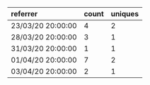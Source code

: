 | referrer          | count | uniques |
| :---------------- | :---- | :------ |
| 23/03/20 20:00:00 | 4     | 2       |
| 28/03/20 20:00:00 | 3     | 1       |
| 31/03/20 20:00:00 | 1     | 1       |
| 01/04/20 20:00:00 | 7     | 2       |
| 03/04/20 20:00:00 | 2     | 1       |